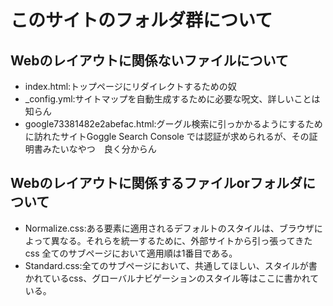 # このサイトのフォルダ群について
## Webのレイアウトに関係ないファイルについて
* index.html:トップページにリダイレクトするための奴
* _config.yml:サイトマップを自動生成するために必要な呪文、詳しいことは知らん
* google73381482e2abefac.html:グーグル検索に引っかかるようにするために訪れたサイトGoggle Search Console では認証が求められるが、その証明書みたいなやつ　良く分からん
## Webのレイアウトに関係するファイルorフォルダについて
* Normalize.css:ある要素に適用されるデフォルトのスタイルは、ブラウザによって異なる。それらを統一するために、外部サイトから引っ張ってきたcss 全てのサブページにおいて適用順は1番目である。
* Standard.css:全てのサブページにおいて、共通してほしい、スタイルが書かれているcss、グローバルナビゲーションのスタイル等はここに書かれている。
